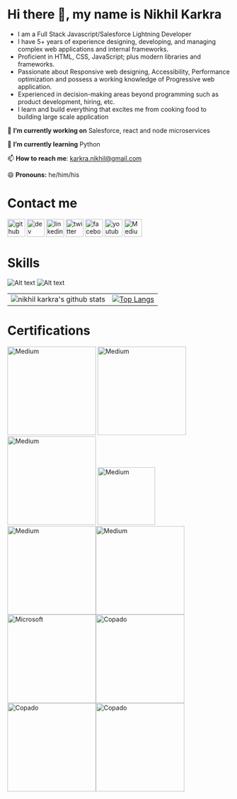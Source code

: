 



# Hi there 👋, my name is Nikhil Karkra



* I am a Full Stack Javascript/Salesforce Lightning Developer
* I have  5+ years of experience designing, developing, and managing complex web applications and internal frameworks. 
* Proficient in HTML, CSS, JavaScript; plus modern libraries and frameworks.
* Passionate about Responsive web designing, Accessibility, Performance optimization and possess a working knowledge of Progressive web application.
* Experienced in decision-making areas beyond programming such as product development, hiring, etc.
* I learn and build everything that excites me from cooking food to building large scale application



🔭 **I’m currently working on**  Salesforce, react and node microservices

🌱 **I’m currently learning** Python 

📫 **How to reach me**: karkra.nikhil@gmail.com 

😄 **Pronouns:** he/him/his 

# Contact me
[<img src='https://img.icons8.com/color/2x/github--v1.png' alt='github' height='40'>](https://github.com/https://github.com/karkranikhil) [<img src='https://cdn.jsdelivr.net/npm/simple-icons@3.0.1/icons/dev-dot-to.svg' alt='dev' height='40'>](https://dev.to/https://dev.to/karkranikhil) [<img src='https://img.icons8.com/color/2x/linkedin.png' alt='linkedin' height='40'>](https://www.linkedin.com/in/https://www.linkedin.com/in/nikhilkarkra/) [<img src='https://img.icons8.com/color/2x/twitter.png' alt='twitter' height='40'>](https://twitter.com/https://twitter.com/karkra_nikhil)  [<img src='https://img.icons8.com/color/2x/facebook-new.png' alt='facebook' height='40'>](https://www.facebook.com/salesforcetroop)  [<img src='https://img.icons8.com/color/2x/youtube-play.png' alt='youtube' height='40'>](https://www.youtube.com/channel/UCAYCXLokF9UNrGmblxKPRXA) [<img src='https://img.icons8.com/color/2x/medium-logo.png' alt='Medium' height='40'>](https://medium.com/@karkranikhil) 

# Skills

![Alt text](https://raw.githubusercontent.com/karkranikhil/karkranikhil/master/images/skills/SKILL1.JPG "Skills list")
![Alt text](https://raw.githubusercontent.com/karkranikhil/karkranikhil/master/images/skills/SKILL2.jpg "skills list")

|       |  |
| :----: |    :----:   |
| ![nikhil karkra's github stats](https://github-readme-stats.vercel.app/api?username=karkranikhil&show_icons=true&theme=radical)| [![Top Langs](https://github-readme-stats.vercel.app/api/top-langs/?username=karkranikhil)](https://github.com/anuraghazra/github-readme-stats)|

# Certifications
[<img src='https://drm--c.na114.content.force.com/servlet/servlet.ImageServer?id=0153k00000AH6hb&oid=00DF0000000gZsu&lastMod=1571903578000' alt='Medium'  width="200">](https://trailblazer.me/id/nkarkra) [<img src='https://drm--c.na114.content.force.com/servlet/servlet.ImageServer?id=0153k00000AH6ie&oid=00DF0000000gZsu&lastMod=1571904535000' alt='Medium' width="200">](https://trailblazer.me/id/nkarkra) [<img src='https://p.kindpng.com/picc/s/234-2347747_google-analytics-logo-google-analytics-logo-svg-hd.png' alt='Medium'  width="200" >](https://skillshop.exceedlms.com/student/award/51783690) 
[<img src='https://drm--c.na114.content.force.com/servlet/servlet.ImageServer?id=0153k00000AuWix&oid=00DF0000000gZsu&lastMod=1591602699000' alt='Medium' height="130">](https://trailblazer.me/id/nkarkra)
[<img src='https://miro.medium.com/max/720/1*Job6fe3iwZLNeUN0wUjA_w.jpeg' alt='Medium'  width="200" height="200">](https://www.linkedin.com/in/https://www.linkedin.com/in/nikhilkarkra/)[<img src='https://static.scrum.org/web/badges/badge-psmi.svg' alt='Medium' height="200" width="200">](https://www.scrum.org/user/495421)
[<img src='https://i0.wp.com/blogs.perficient.com/files/2015/04/Special_ProgHTML5_Blk_250x186.png?ssl=1' alt='Microsoft'  width="200" height="200">](https://www.linkedin.com/in/https://www.linkedin.com/in/nikhilkarkra/)[<img src='https://salesforcenext.com/wp-content/uploads/2020/04/copado.png' alt='Copado'  width="200" height="200">](https://www.linkedin.com/in/https://www.linkedin.com/in/nikhilkarkra/)[<img src=' https://images.youracclaim.com/size/680x680/images/c2137484-b8fa-4c38-b1ca-a2618a7360e9/Blockchain%2BEssentials.png' alt='Copado'  width="200" height="200">](https://www.youracclaim.com/badges/9eb5cb46-0b5d-46be-abfc-efd0f1dd1fbf/linked_in_profile)[<img src='https://pbs.twimg.com/media/EbmU3TGWkAAnLN5.jpg' alt='Copado'  width="200" height="200">](https://www.linkedin.com/in/https://www.linkedin.com/in/nikhilkarkra/)
 